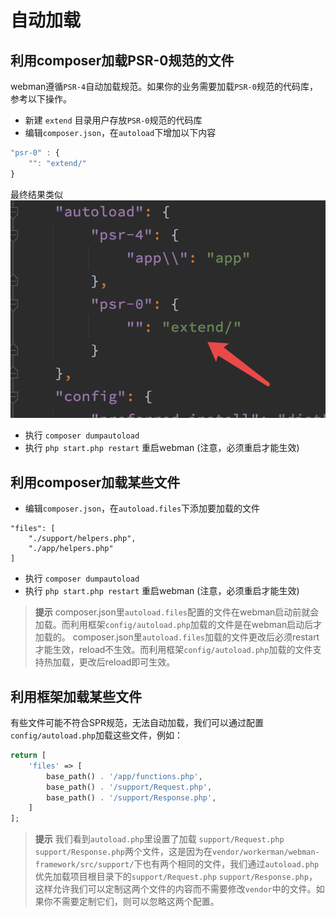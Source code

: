 # 自动加载

## 利用composer加载PSR-0规范的文件
webman遵循`PSR-4`自动加载规范。如果你的业务需要加载`PSR-0`规范的代码库，参考以下操作。

- 新建 `extend` 目录用户存放`PSR-0`规范的代码库
- 编辑`composer.json`，在`autoload`下增加以下内容

```js
"psr-0" : {
    "": "extend/"
}
```
最终结果类似
![](../assets/img/psr0.png)

- 执行 `composer dumpautoload`
- 执行 `php start.php restart` 重启webman (注意，必须重启才能生效) 

## 利用composer加载某些文件

- 编辑`composer.json`，在`autoload.files`下添加要加载的文件
```
"files": [
    "./support/helpers.php",
    "./app/helpers.php"
]
```

- 执行 `composer dumpautoload`
- 执行 `php start.php restart` 重启webman (注意，必须重启才能生效) 

> **提示**
> composer.json里`autoload.files`配置的文件在webman启动前就会加载。而利用框架`config/autoload.php`加载的文件是在webman启动后才加载的。
> composer.json里`autoload.files`加载的文件更改后必须restart才能生效，reload不生效。而利用框架`config/autoload.php`加载的文件支持热加载，更改后reload即可生效。


## 利用框架加载某些文件
有些文件可能不符合SPR规范，无法自动加载，我们可以通过配置`config/autoload.php`加载这些文件，例如：
```php
return [
    'files' => [
        base_path() . '/app/functions.php',
        base_path() . '/support/Request.php', 
        base_path() . '/support/Response.php',
    ]
];
```
 > **提示**
 > 我们看到`autoload.php`里设置了加载 `support/Request.php` `support/Response.php`两个文件，这是因为在`vendor/workerman/webman-framework/src/support/`下也有两个相同的文件，我们通过`autoload.php`优先加载项目根目录下的`support/Request.php` `support/Response.php`，这样允许我们可以定制这两个文件的内容而不需要修改`vendor`中的文件。如果你不需要定制它们，则可以忽略这两个配置。

